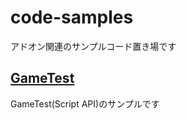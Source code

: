 # code-samples
アドオン関連のサンプルコード置き場です

## [GameTest](./gametest/README.md)
GameTest(Script API)のサンプルです
